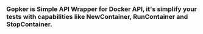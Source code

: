 ### Gopker is Simple API Wrapper for Docker API, it's simplify your tests with capabilities like NewContainer, RunContainer and StopContainer.
